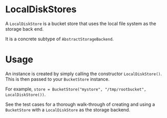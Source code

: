 # LocalDiskStores 

A `LocalDiskStore` is a bucket store that uses the local file system as the storage back end.

It is a concrete subtype of `AbstractStorageBackend`.


# Usage

An instance is created by simply calling the constructor `LocalDiskStore()`.
This is then passed to your `BucketStore` instance.

For example, `store = BucketStore("mystore", "/tmp/rootbucket", LocalDiskStore())`.

See the test cases for a thorough walk-through of creating and using a `BucketStore` with a `LocalDiskStore` as the storage backend.
